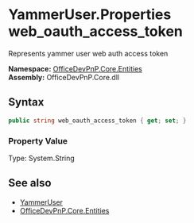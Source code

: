 # YammerUser.Properties web_oauth_access_token
 Represents yammer user web auth access token   

**Namespace:** [OfficeDevPnP.Core.Entities](OfficeDevPnP.Core.Entities.md)  
**Assembly:** OfficeDevPnP.Core.dll  
## Syntax
```C#
public string web_oauth_access_token { get; set; }
```

### Property Value
Type: System.String  

## See also
- [YammerUser](OfficeDevPnP.Core.Entities.YammerUser.md) 
- [OfficeDevPnP.Core.Entities](OfficeDevPnP.Core.Entities.md) 

